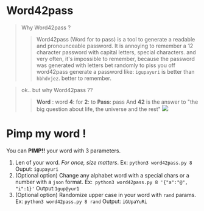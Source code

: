 Word42pass
=
> Why Word42pass ?
>> Word42pass (Word for to pass) is a tool to generate a readable and pronounceable password.
>> It is annoying to remember a 12 character password with capital letters, special characters.
>> and very often, it's impossible to remember, because the password was generated with letters bet randomly to piss you off
>> word42pass generate a password like: `igupayuri` is better than `hbhdvjez`. better to remember.

> ok.. but why Word42pass ??
>> **Word** : word
>> **4**: for
>> **2**: to
>> **Pass**: pass
>> And **42** is the answer to "the big question about life, the universe and the rest"
>> ![](https://media.giphy.com/media/26ufdipQqU2lhNA4g/giphy.gif)

Pimp my word !
=
You can **PIMP!!** your word with 3 parameters.
1. Len of your word. *For once, size matters*.
Ex: ``` python3 word42pass.py 8 ```
Ouput: ```igupayuri```
2. (Optional option) Change any alphabet word with a special chars or a number with a `json` format.
Ex:``` python3 word42pass.py 8 '{"a":"@", "i":1}'```
Output:```1gup@yur1```
3. (Optional option) Randomize upper case in your word with `rand` params.
Ex: ``` python3 word42pass.py 8 rand ```
Output: ```iGUpaYuRi```
